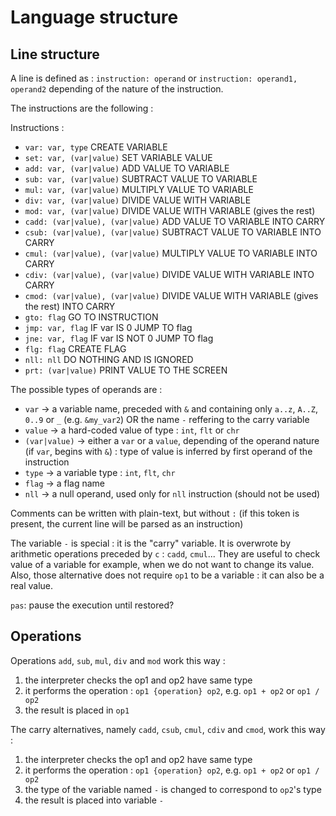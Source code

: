 # Language structure

## Line structure

A line is defined as : `instruction: operand` or `instruction: operand1, operand2` depending of the nature of the instruction.

The instructions are the following :

Instructions :

- `var: var, type`                       CREATE VARIABLE
- `set: var, (var|value)`                SET VARIABLE VALUE
- `add: var, (var|value)`                ADD VALUE TO VARIABLE
- `sub: var, (var|value)`                SUBTRACT VALUE TO VARIABLE
- `mul: var, (var|value)`                MULTIPLY VALUE TO VARIABLE
- `div: var, (var|value)`                DIVIDE VALUE WITH VARIABLE
- `mod: var, (var|value)`                DIVIDE VALUE WITH VARIABLE (gives the rest)
- `cadd: (var|value), (var|value)`                ADD VALUE TO VARIABLE INTO CARRY
- `csub: (var|value), (var|value)`                SUBTRACT VALUE TO VARIABLE INTO CARRY
- `cmul: (var|value), (var|value)`                MULTIPLY VALUE TO VARIABLE INTO CARRY
- `cdiv: (var|value), (var|value)`                DIVIDE VALUE WITH VARIABLE INTO CARRY
- `cmod: (var|value), (var|value)`                DIVIDE VALUE WITH VARIABLE (gives the rest) INTO CARRY
- `gto: flag`                            GO TO INSTRUCTION
- `jmp: var, flag`                       IF var IS 0 JUMP TO flag
- `jne: var, flag`                       IF var IS NOT 0 JUMP TO flag
- `flg: flag`                            CREATE FLAG
- `nll: nll`                             DO NOTHING AND IS IGNORED
- `prt: (var|value)`                     PRINT VALUE TO THE SCREEN

The possible types of operands are :

- `var` -> a variable name, preceded with `&` and containing only `a..z`, `A..Z`, `0..9` or `_` (e.g. `&my_var2`) OR the name `-` reffering to the carry variable
- `value` -> a hard-coded value of type : `int`, `flt` or `chr`
- `(var|value)` -> either a `var` or a `value`, depending of the operand nature (if `var`, begins with `&`) : type of value is inferred by first operand of the instruction
- `type` -> a variable type : `int`, `flt`, `chr`
- `flag` -> a flag name
- `nll` -> a null operand, used only for `nll` instruction (should not be used)

Comments can be written with plain-text, but without `:` (if this token is present, the current line will be parsed as an instruction)

The variable `-` is special : it is the "carry" variable.
It is overwrote by arithmetic operations preceded by `c` : `cadd`, `cmul`...
They are useful to check value of a variable for example, when we do not want to change its value.
Also, those alternative does not require `op1` to be a variable : it can also be a real value.

`pas`: pause the execution until restored?

## Operations

Operations `add`, `sub`, `mul`, `div` and `mod` work this way :

1. the interpreter checks the op1 and op2 have same type
2. it performs the operation : `op1 {operation} op2`, e.g. `op1 + op2` or `op1 / op2`
3. the result is placed in `op1`

The carry alternatives, namely `cadd`, `csub`, `cmul`, `cdiv` and `cmod`, work this way :

1. the interpreter checks the op1 and op2 have same type
2. it performs the operation : `op1 {operation} op2`, e.g. `op1 + op2` or `op1 / op2`
3. the type of the variable named `-` is changed to correspond to `op2`'s type
4. the result is placed into variable `-`
